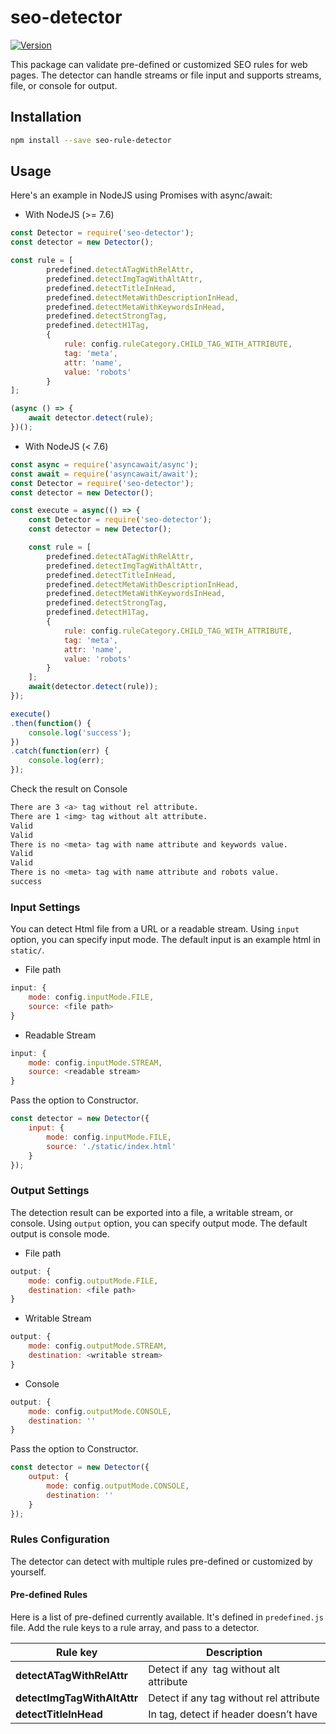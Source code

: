 # seo-detector

[![Version][npm-image]][npm-link]

[npm-image]: https://img.shields.io/npm/v/seo-rule-detector.svg
[npm-link]: https://npmjs.org/package/seo-rule-detector

This package can validate pre-defined or customized SEO rules for web pages. The detector can handle streams or file input and supports streams, file, or console for output.

## Installation

```bash
npm install --save seo-rule-detector
```

## Usage

Here's an example in NodeJS using Promises with async/await:

* With NodeJS (>= 7.6)
```js
const Detector = require('seo-detector');
const detector = new Detector();

const rule = [
        predefined.detectATagWithRelAttr, 
        predefined.detectImgTagWithAltAttr,
        predefined.detectTitleInHead,
        predefined.detectMetaWithDescriptionInHead,
        predefined.detectMetaWithKeywordsInHead,
        predefined.detectStrongTag,
        predefined.detectH1Tag,
        {
            rule: config.ruleCategory.CHILD_TAG_WITH_ATTRIBUTE, 
            tag: 'meta', 
            attr: 'name', 
            value: 'robots'
        }
];

(async () => {
    await detector.detect(rule);
})();
```

* With NodeJS (< 7.6)
```js
const async = require('asyncawait/async');
const await = require('asyncawait/await');
const Detector = require('seo-detector');
const detector = new Detector();

const execute = async(() => {
    const Detector = require('seo-detector');
    const detector = new Detector();

    const rule = [
        predefined.detectATagWithRelAttr, 
        predefined.detectImgTagWithAltAttr,
        predefined.detectTitleInHead,
        predefined.detectMetaWithDescriptionInHead,
        predefined.detectMetaWithKeywordsInHead,
        predefined.detectStrongTag,
        predefined.detectH1Tag,
        {
            rule: config.ruleCategory.CHILD_TAG_WITH_ATTRIBUTE, 
            tag: 'meta', 
            attr: 'name', 
            value: 'robots'
        }
    ];
    await(detector.detect(rule));
});

execute()
.then(function() {
    console.log('success');
})
.catch(function(err) {
    console.log(err);
});
```

Check the result on Console

```bash
There are 3 <a> tag without rel attribute.
There are 1 <img> tag without alt attribute.
Valid
Valid
There is no <meta> tag with name attribute and keywords value.
Valid
Valid
There is no <meta> tag with name attribute and robots value.
success
```

### Input Settings
You can detect Html file from a URL or a readable stream. 
Using `input` option, you can specify input mode. The default input is an example html in `static/`.

* File path
```js
input: {
    mode: config.inputMode.FILE,
    source: <file path>
}
```
* Readable Stream
```js
input: {
    mode: config.inputMode.STREAM,
    source: <readable stream>
}
```

Pass the option to Constructor.

```js
const detector = new Detector({
    input: {
        mode: config.inputMode.FILE,
        source: './static/index.html'
    }
});
```

### Output Settings
The detection result can be exported into a file, a writable stream, or console. Using `output` option, you can specify output mode. The default output is console mode.  

* File path
```js
output: {
    mode: config.outputMode.FILE,
    destination: <file path>
}
```
* Writable Stream
```js
output: {
    mode: config.outputMode.STREAM,
    destination: <writable stream>
}
```
* Console
```js
output: {
    mode: config.outputMode.CONSOLE,
    destination: ''
}
```

Pass the option to Constructor.

```js
const detector = new Detector({
    output: {
        mode: config.outputMode.CONSOLE,
        destination: ''
    }
});
```

### Rules Configuration
The detector can detect with multiple rules pre-defined or customized by yourself.

#### Pre-defined Rules
Here is a list of pre-defined currently available. It's defined in `predefined.js` file. Add the rule keys to a rule array, and pass to a detector.

Rule key                                | Description
--------------------------------------- | --------------------------------------
**detectATagWithRelAttr**               | Detect if any <img /> tag without alt attribute
**detectImgTagWithAltAttr**             | Detect if any <a /> tag without rel attribute
**detectTitleInHead**                   | In <head> tag, detect if header doesn’t have <title> tag
**detectMetaWithDescriptionInHead**     | In <head> tag, detect if header doesn’t have <meta name=“descriptions” ... /> tag
**detectMetaWithKeywordsInHead**        | In <head> tag, detect if header doesn’t have <meta name=“keywords” ... /> tag
**detectStrongTag**                     | Detect if there’re more than 15 <strong&gt; tag in HTML
**detectH1Tag**                         | Detect if a HTML have more than one <H1&gt; tag

#### Customized Rules
There are three types of rule can be customized.
1. Detect if any specific tag without a defined attribute.
```js
{
    rule: config.ruleCategory.TAG_WITH_ATTRIBUTE, 
    tag: 'a', 
    attr: 'rel'
}
```
2. Detect if any specific child tag without a defined attribute and a defined value in a specific parent tag. (The keys `parent`, `attr`, and `value` are optional.)
```js
{
    rule: config.ruleCategory.CHILD_TAG_WITH_ATTRIBUTE, 
    parent: 'head', 
    tag: 'meta', 
    attr: 'name', 
    value: 'keywords'
}
```
3. Detect if the number of a specific tag in the whole contents is greater than a defined number.
```js
{
    rule: config.ruleCategory.TAG_LIMIT_COUNT, 
    tag: 'strong', 
    count: 15
}
```

## Test
The tests run the SEO detector with mocha for several sample HTMLs in `test/` and output the results for each mode.

To run the tests:
```bash
npm test
```

## License
MIT
